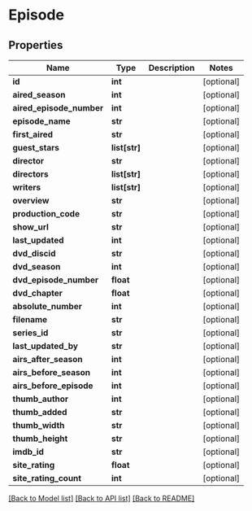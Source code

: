 # Episode

## Properties
Name | Type | Description | Notes
------------ | ------------- | ------------- | -------------
**id** | **int** |  | [optional] 
**aired_season** | **int** |  | [optional] 
**aired_episode_number** | **int** |  | [optional] 
**episode_name** | **str** |  | [optional] 
**first_aired** | **str** |  | [optional] 
**guest_stars** | **list[str]** |  | [optional] 
**director** | **str** |  | [optional] 
**directors** | **list[str]** |  | [optional] 
**writers** | **list[str]** |  | [optional] 
**overview** | **str** |  | [optional] 
**production_code** | **str** |  | [optional] 
**show_url** | **str** |  | [optional] 
**last_updated** | **int** |  | [optional] 
**dvd_discid** | **str** |  | [optional] 
**dvd_season** | **int** |  | [optional] 
**dvd_episode_number** | **float** |  | [optional] 
**dvd_chapter** | **float** |  | [optional] 
**absolute_number** | **int** |  | [optional] 
**filename** | **str** |  | [optional] 
**series_id** | **str** |  | [optional] 
**last_updated_by** | **str** |  | [optional] 
**airs_after_season** | **int** |  | [optional] 
**airs_before_season** | **int** |  | [optional] 
**airs_before_episode** | **int** |  | [optional] 
**thumb_author** | **int** |  | [optional] 
**thumb_added** | **str** |  | [optional] 
**thumb_width** | **str** |  | [optional] 
**thumb_height** | **str** |  | [optional] 
**imdb_id** | **str** |  | [optional] 
**site_rating** | **float** |  | [optional] 
**site_rating_count** | **int** |  | [optional] 

[[Back to Model list]](../README.md#documentation-for-models) [[Back to API list]](../README.md#documentation-for-api-endpoints) [[Back to README]](../README.md)



